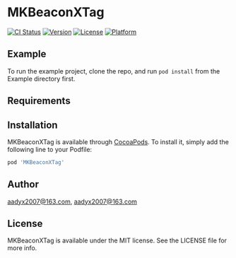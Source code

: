 # MKBeaconXTag

[![CI Status](https://img.shields.io/travis/aadyx2007@163.com/MKBeaconXTag.svg?style=flat)](https://travis-ci.org/aadyx2007@163.com/MKBeaconXTag)
[![Version](https://img.shields.io/cocoapods/v/MKBeaconXTag.svg?style=flat)](https://cocoapods.org/pods/MKBeaconXTag)
[![License](https://img.shields.io/cocoapods/l/MKBeaconXTag.svg?style=flat)](https://cocoapods.org/pods/MKBeaconXTag)
[![Platform](https://img.shields.io/cocoapods/p/MKBeaconXTag.svg?style=flat)](https://cocoapods.org/pods/MKBeaconXTag)

## Example

To run the example project, clone the repo, and run `pod install` from the Example directory first.

## Requirements

## Installation

MKBeaconXTag is available through [CocoaPods](https://cocoapods.org). To install
it, simply add the following line to your Podfile:

```ruby
pod 'MKBeaconXTag'
```

## Author

aadyx2007@163.com, aadyx2007@163.com

## License

MKBeaconXTag is available under the MIT license. See the LICENSE file for more info.
